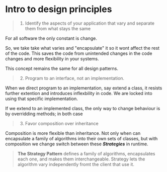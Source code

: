 # Intro to design principles

> 1. Identify the aspects of your application that vary and separate them from what stays the same

For all software the only constant is change. 

So, we take take what varies and "encapsulate" it so it wont affect the rest of the code. This saves the code from unintended changes in the code changes and more flexibility in your systems.

This concept remains the same for all design patterns.

> 2. Program to an interface, not an implementation.

When we direct program to an implementation, say extend a class, it resists further extention and introduces inflexbility in code. We are locked into using that specific implementation.

If we extend to an implemented class, the only way to change behaviour is by overridding methods; in both case  

> 3.  Favor composition over inheritance

Composition is more flexible than inheritance. Not only when can encapsulate a family of algorithms into their own sets of classes, but with composition we change switch between these  **_Strategies_** in runtime.

> **The Strategy Pattern** defines a family of algorithms, encapsulates each one, and makes them interchangeable. Strategy lets the algorithm vary independently fromt the client that use it.

